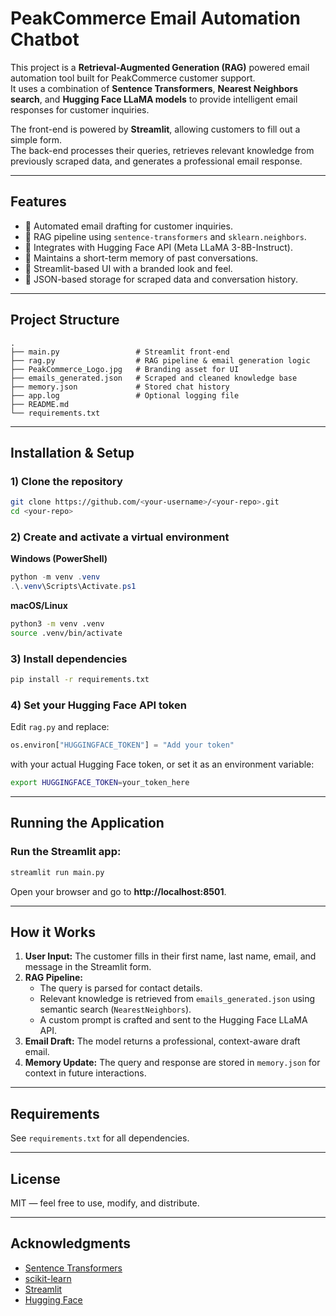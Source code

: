 # PeakCommerce Email Automation Chatbot

This project is a **Retrieval-Augmented Generation (RAG)** powered email automation tool built for PeakCommerce customer support.  
It uses a combination of **Sentence Transformers**, **Nearest Neighbors search**, and **Hugging Face LLaMA models** to provide intelligent email responses for customer inquiries.

The front-end is powered by **Streamlit**, allowing customers to fill out a simple form.  
The back-end processes their queries, retrieves relevant knowledge from previously scraped data, and generates a professional email response.

---

## Features
- 📨 Automated email drafting for customer inquiries.
- 🧠 RAG pipeline using `sentence-transformers` and `sklearn.neighbors`.
- 🤖 Integrates with Hugging Face API (Meta LLaMA 3-8B-Instruct).
- 📜 Maintains a short-term memory of past conversations.
- 🎨 Streamlit-based UI with a branded look and feel.
- 📂 JSON-based storage for scraped data and conversation history.

---

## Project Structure
```
.
├── main.py                 # Streamlit front-end
├── rag.py                  # RAG pipeline & email generation logic
├── PeakCommerce_Logo.jpg   # Branding asset for UI
├── emails_generated.json   # Scraped and cleaned knowledge base
├── memory.json             # Stored chat history
├── app.log                 # Optional logging file
├── README.md
└── requirements.txt
```

---

## Installation & Setup

### 1) Clone the repository
```bash
git clone https://github.com/<your-username>/<your-repo>.git
cd <your-repo>
```

### 2) Create and activate a virtual environment
**Windows (PowerShell)**
```powershell
python -m venv .venv
.\.venv\Scripts\Activate.ps1
```

**macOS/Linux**
```bash
python3 -m venv .venv
source .venv/bin/activate
```

### 3) Install dependencies
```bash
pip install -r requirements.txt
```

### 4) Set your Hugging Face API token
Edit `rag.py` and replace:
```python
os.environ["HUGGINGFACE_TOKEN"] = "Add your token"
```
with your actual Hugging Face token, or set it as an environment variable:
```bash
export HUGGINGFACE_TOKEN=your_token_here
```

---

## Running the Application

### Run the Streamlit app:
```bash
streamlit run main.py
```

Open your browser and go to **http://localhost:8501**.

---

## How it Works
1. **User Input:** The customer fills in their first name, last name, email, and message in the Streamlit form.
2. **RAG Pipeline:**  
   - The query is parsed for contact details.  
   - Relevant knowledge is retrieved from `emails_generated.json` using semantic search (`NearestNeighbors`).  
   - A custom prompt is crafted and sent to the Hugging Face LLaMA API.
3. **Email Draft:** The model returns a professional, context-aware draft email.
4. **Memory Update:** The query and response are stored in `memory.json` for context in future interactions.

---

## Requirements
See `requirements.txt` for all dependencies.

---

## License
MIT — feel free to use, modify, and distribute.

---

## Acknowledgments
- [Sentence Transformers](https://www.sbert.net/)
- [scikit-learn](https://scikit-learn.org/)
- [Streamlit](https://streamlit.io/)
- [Hugging Face](https://huggingface.co/)
